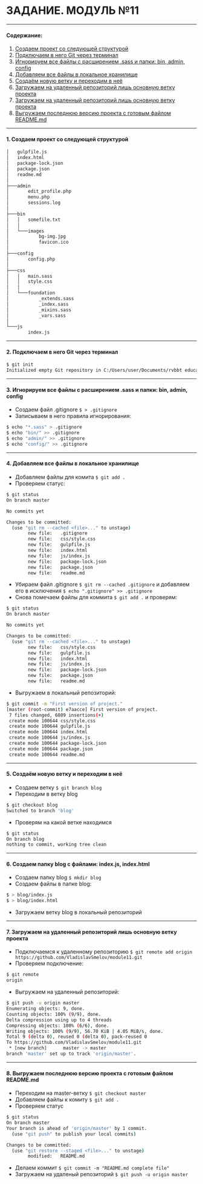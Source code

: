 # ЗАДАНИЕ. МОДУЛЬ №11
----------
#### Содержание:

1. [Создаем проект со следующей структурой](#1-создаем-проект-со-следующей-структурой)
2. [Подключаем в него Git через терминал](#2-подключаем-в-него-git-через-терминал)
3. [Игнорируем все файлы с расширением .sass и папки: bin, admin, config](#3-игнорируем-все-файлы-с-расширением-sass-и-папки-bin-admin-config)
4. [Добавляем все файлы в локальное хранилище](#4-добавляем-все-файлы-в-локальное-хранилище)
5. [Cоздаём новую ветку и переходим в неё](#5-cоздаём-новую-ветку-и-переходим-в-неё)
6. [Загружаем на удаленный репозиторий лишь основную ветку проекта](#6-создаем-папку-blog-с-файлами-indexjs-indexhtml)
7. [Загружаем на удаленный репозиторий лишь основную ветку проекта](#7-загружаем-на-удаленный-репозиторий-лишь-основную-ветку-проекта)
8. [Выгружаем последнюю версию проекта с готовым файлом README.md](#8-выгружаем-последнюю-версию-проекта-с-готовым-файлом-readmemd)


----------
#### 1. Создаем проект со следующей структурой
```bash
│   gulpfile.js
│   index.html
│   package-lock.json
│   package.json
│   readme.md
│
├───admin
│       edit_profile.php
│       menu.php
│       sessions.log
│
├───bin
│   │   somefile.txt
│   │
│   └───images
│           bg-img.jpg
│           favicon.ico
│
├───config
│       config.php
│
├───css
│   │   main.sass
│   │   style.css
│   │
│   └───foundation
│           _extends.sass
│           _index.sass
│           _mixins.sass
│           _vars.sass
│
└───js
        index.js
```
--------
#### 2. Подключаем в него Git через терминал
```bash
$ git init
Initialized empty Git repository in C:/Users/user/Documents/rvbbt education/education-itproger/11th-module/.git/
```
--------
#### 3. Игнорируем все файлы с расширением .sass и папки: bin, admin, config
- Создаем файл .gitignore `$ > .gitignore`
- Записываем в него правила игнорирования:
```bash
$ echo "*.sass" > .gitignore
$ echo "bin/" >> .gitignore
$ echo "admin/" >> .gitignore
$ echo "config/" >> .gitignore
```
---------
#### 4. Добавляем все файлы в локальное хранилище
- Добавляем файлы для комита `$ git add .`
- Проверяем статус:
```bash
$ git status
On branch master        

No commits yet

Changes to be committed:
  (use "git rm --cached <file>..." to unstage)
        new file:   .gitignore
        new file:   css/style.css
        new file:   gulpfile.js
        new file:   index.html
        new file:   js/index.js
        new file:   package-lock.json
        new file:   package.json
        new file:   readme.md
```
- Убираем файл .gitignore `$ git rm --cached .gitignore` и добавляем его в исключения `$ echo ".gitignore" >> .gitignore`
- Снова помечаем файлы для коммита `$ git add .` и проверям:
```bash
$ git status
On branch master

No commits yet

Changes to be committed:
  (use "git rm --cached <file>..." to unstage)
        new file:   css/style.css
        new file:   gulpfile.js
        new file:   index.html
        new file:   js/index.js
        new file:   package-lock.json
        new file:   package.json
        new file:   readme.md
```
- Выгружаем в локальный репозиторий:
```bash
$ git commit -m "First version of project."
[master (root-commit) e7aacce] First version of project.
 7 files changed, 6089 insertions(+)
 create mode 100644 css/style.css
 create mode 100644 gulpfile.js
 create mode 100644 index.html
 create mode 100644 js/index.js
 create mode 100644 package-lock.json
 create mode 100644 package.json
 create mode 100644 readme.md
```
----------
#### 5. Cоздаём новую ветку и переходим в неё
- Создаем ветку `$ git branch blog`
- Переходим в ветку blog
```bash
$ git checkout blog
Switched to branch 'blog'
```
- Проверям на какой ветке находимся
```bash
$ git status
On branch blog
nothing to commit, working tree clean
```
----------
#### 6. Создаем папку blog с файлами: index.js, index.html
- Создаем папку blog `$ mkdir blog`
- Создаем файлы в папке blog:
```bash
$ > blog/index.js
$ > blog/index.html
```
- Загружаем ветку blog в локальный репозиторий
--------
#### 7. Загружаем на удаленный репозиторий лишь основную ветку проекта
- Подключаемся к удаленному репозиторию `$ git remote add origin https://github.com/VladislavSmelov/module11.git`
- Проверяем подключение:
```bash
$ git remote 
origin
```
- Выгружаем на удаленный репозиторий:
```bash
$ git push -u origin master
Enumerating objects: 9, done.
Counting objects: 100% (9/9), done.
Delta compression using up to 4 threads
Compressing objects: 100% (6/6), done.
Writing objects: 100% (9/9), 56.70 KiB | 4.05 MiB/s, done.
Total 9 (delta 0), reused 0 (delta 0), pack-reused 0
To https://github.com/VladislavSmelov/module11.git
 * [new branch]      master -> master
branch 'master' set up to track 'origin/master'.
```
---------
#### 8. Выгружаем последнюю версию проекта с готовым файлом README.md
- Переходим на master-ветку `$ git checkout master`
- Добавляем файлы к комиту `$ git add .`
- Проверяем статус
```bash
$ git status
On branch master
Your branch is ahead of 'origin/master' by 1 commit.
  (use "git push" to publish your local commits)

Changes to be committed:
  (use "git restore --staged <file>..." to unstage)
        modified:   README.md
```
- Делаем коммит `$ git commit -m "README.md complete file"`
- Загружаем на удаленый репозиторий `$ git push -u origin master`